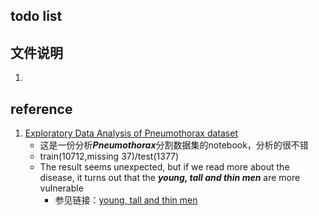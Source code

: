 ## 

## todo list


## 文件说明
1. []()




## reference
1. [Exploratory Data Analysis of Pneumothorax dataset](https://www.kaggle.com/retyidoro/eda-of-pneumothorax-dataset)
    * 这是一份分析***Pneumothorax***分割数据集的notebook，分析的很不错
    * train(10712,missing 37)/test(1377)
    * The result seems unexpected, but if we read more about the disease, it turns out that the ***young, tall and thin men*** are more vulnerable
        * 参见链接：[young, tall and thin men](https://www.kaggle.com/retyidoro/eda-of-pneumothorax-dataset/notebook#The-dataset-and-how-to-decode)
